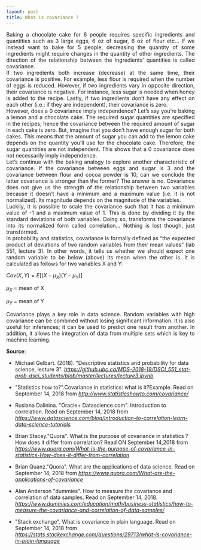 ```yaml
---
layout: post
title: What is covariance ?
---
```

<div align="justify"> 
Baking a chocolate cake for 6 people requires specific ingredients and quantities such as 3 large eggs, 6 oz of sugar, 6 oz of flour etc... If we instead want to bake for 5 people, decreasing the quantity of some ingredients might require changes in the quantity of other ingredients. The direction of the relationship between the ingredients’ quantities is called covariance.
</div> 

<div align="justify"> 
If two ingredients both increase (decrease) at the same time, their covariance is positive. For example, less flour is required when the number of eggs is reduced. However, if two ingredients vary in opposite direction, their covariance is negative. For instance, less sugar is needed when honey is added to the recipe. Lastly, if two ingredients don’t have any effect on each other (i.e.: if they are independent), their covariance is zero.
</div> 

<div align="justify"> 
However, does a 0 covariance imply independence? Let’s say you’re baking a lemon and a chocolate cake. The required sugar quantities are specified in the recipes; hence the covariance between the required amount of sugar in each cake is zero. But, imagine that you don’t have enough sugar for both cakes. This means that the amount of sugar you can add to the lemon cake depends on the quantity you’ll use for the chocolate cake. Therefore, the sugar quantities are not independent. This shows that a 0 covariance does not necessarily imply independence.
</div> 

<div align="justify"> 
Let’s continue with the baking analogy to explore another characteristic of covariance. If the covariance between eggs and sugar is 3 and the covariance between flour and cocoa powder is 10, can we conclude the latter covariance is stronger than the former? The answer is no. Covariance does not give us the strength of the relationship between two variables because it doesn’t have a minimum and a maximum value (i.e. it is not normalized). Its magnitude depends on the magnitude of the variables.
</div> 

<div align="justify"> 
Luckily, it is possible to scale the covariance such that it has a minimum value of -1 and a maximum value of 1. This is done by dividing it by the standard deviations of both variables. Doing so, transforms the covariance into its normalized form called correlation… Nothing is lost though, just transformed.
</div> 

<div align="justify"> 
In probability and statistics, covariance is formally defined as “the expected product of deviations of two random variables from their mean values” (lab 551, lecture 3). In other words, it tells us whether we should expect one random variable to be below (above) its mean when the other is. It is calculated as follows for two variables X and Y:
</div> 

$Cov(X,Y) = E[(X-\mu_X)(Y-\mu_Y)]$

$\mu_X$ = mean of X

$\mu_Y$ = mean of Y

<div align="justify"> 
Covariance plays a key role in data science. Random variables with high covariance can be combined without losing significant information. It is also useful for inferences; it can be used to predict one result from another. In addition, it allows the integration of data from multiple sets which is key to machine learning.
</div> 

**Source**:

- Michael Gelbart. (2018). "Descriptive statistics and probability for data science, lecture 3". 
_https://github.ubc.ca/MDS-2018-19/DSCI_551_stat-prob-dsci_students/blob/master/lectures/lecture3.ipynb_

- "Statistics how to?".Covariance in statistics: what is it?Example. Read on September 14, 2018 from _http://www.statisticshowto.com/covariance/_

- Ruslana Dalinina. "Oracle+ Datascience.com". Introduction to correlation. Read on September 14, 2018 from _https://www.datascience.com/blog/introduction-to-correlation-learn-data-science-tutorials_

- Brian Stacey."Quora". What is the purpose of covariance in statistics ? How does it differ from correlation? Read ON September 14,2018 from  _https://www.quora.com/What-is-the-purpose-of-covariance-in-statistics-How-does-it-differ-from-correlation_

- Brian Quanz."Quora". What are the applications of data science. Read on September 14, 2018 from _https://www.quora.com/What-are-the-applications-of-covariance_

- Alan Anderson "dummies". How to measure the covariance and correlation of data samples. Read on September 14, 2018. _https://www.dummies.com/education/math/business-statistics/how-to-measure-the-covariance-and-correlation-of-data-samples/_

- "Stack exchange". What is covariance in plain language. Read on September 14, 2018 from _https://stats.stackexchange.com/questions/29713/what-is-covariance-in-plain-language_
